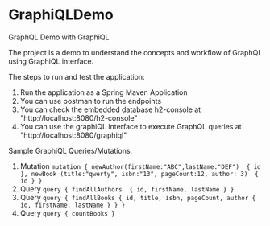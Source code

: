 # GraphiQLDemo
GraphQL Demo with GraphiQL

The project is a demo to understand the concepts and workflow of GraphQL using GraphiQL interface.

The steps to run and test the application:
1. Run the application as a Spring Maven Application
2. You can use postman to run the endpoints
3. You can check the embedded database h2-console at "http://localhost:8080/h2-console"
4. You can use the graphiQL interface to execute GraphQL queries at "http://localhost:8080/graphiql"

Sample GraphiQL Queries/Mutations:
1. Mutation
`mutation {
  newAuthor(firstName:"ABC",lastName:"DEF") 
  {
    id
  },
  newBook (title:"qwerty", isbn:"13", pageCount:12, author: 3) 
  {
      id
  }
}`
2. Query
`
query {
  findAllAuthors 
  {
    id,
    firstName,
    lastName
    }
}
`
3. Query
`query {
  findAllBooks
  {
    id,
    title,
    isbn,
    pageCount,
    author {
      id,
      firstName,
      lastName
    }
    }
}`
4. Query
`query {
  countBooks
}`
